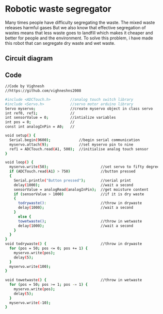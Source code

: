 # Robotic waste segregator
Many times people have difficulty segregating the waste. The mixed waste releases harmful gases But we also know that effective segregation of wastes means that less waste goes to landfill which makes it cheaper and better for people and the environment.  To solve this problem, i have made this robot that can segregate dry waste and wet waste. 

## Circuit diagram


## Code
```sh
//Code by Vighnesh
//https://github.com/vighneshns2008

#include <ADCTouch.h>         //analog touch switch library
#include <Servo.h>            //servo motor arduino library
Servo myservo;                //create myservo object in class servo
int ref0, ref1;               //
int sensorValue = 0;          //intialize variables
int pos = 0;                  //
const int analogInPin = A0;   //

void setup() {
  Serial.begin(9600);             //begin serial communication
  myservo.attach(9);              //set myservo pin to nine
  ref1 = ADCTouch.read(A1, 500);  //initialise analog touch sensor
}

void loop() {
  myservo.write(50);                        //set servo to fifty degrees
  if (ADCTouch.read(A1) > 750)              //button pressed
  {
    Serial.println("Button pressed");       //serial print
    delay(1000);                            //wait a second
    sensorValue = analogRead(analogInPin);  //get moisture content
    if (sensorValue > 1000)                 //if it is dry waste
    {
      todrywaste():                         //throw in drywaste
      delay(1000);                          //wait a second
    }
      else {
      towetwaste();                         //throw in wetwaste
      delay(1000);                          //wait a second
    }
  }
}
void todrywaste() {                         //throw in drywaste
  for (pos = 50; pos <= 0; pos += 1) {
    myservo.write(pos);
    delay(5);
  }
  myservo.write(100);
}
    
void towetwaste() {                         //throw in wetwaste   
  for (pos = 50; pos >= 1; pos -= 1) {
    myservo.write(pos);
    delay(5);
  }
  myservo.write(-10);
}
```
